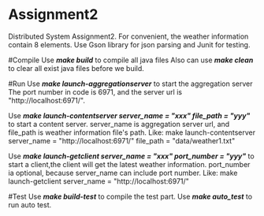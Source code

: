 # Assignment2
Distributed System Assignment2. For convenient, the weather information contain 8 elements.
Use Gson library for json parsing and Junit for testing.


#Compile
Use ***make build*** to compile all java files
Also can use ***make clean*** to clear all exist java files before we build.

#Run
Use ***make launch-aggregationserver*** to start the aggregation server
The port number in code is 6971, and the server url is "http://localhost:6971/".

Use ***make launch-contentserver server_name = "xxx" file_path = "yyy"*** to start a content server.
server_name is aggregation server url, and file_path is weather information file's path.
Like: make launch-contentserver server_name = "http://localhost:6971/" file_path = "data/weather1.txt"

Use ***make launch-getclient server_name = "xxx" port_number = "yyy"*** to start a client,the client will get the latest weather information.
port_number ia optional, because server_name can include port number.
Like: make launch-getclient server_name = "http://localhost:6971/"

#Test
Use ***make build-test*** to compile the test part.
Use ***make auto_test*** to run auto test.
